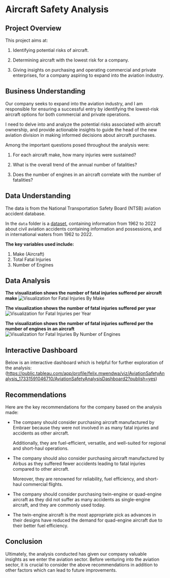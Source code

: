 # Aircraft Safety Analysis


## Project Overview

This project aims at:

1. Identifying potential risks of aircraft.

2. Determining aircraft with the lowest risk for a company.

3. Giving insights on purchasing and operating commercial and private enterprises, for a company aspiring to expand into the aviation industry.


## Business Understanding

Our company seeks to expand into the aviation industry, and I am responsible for ensuring a successful entry by identifying the lowest-risk aircraft options for both commercial and private operations.
 
I need to delve into and analyze the potential risks associated with aircraft ownership, and provide actionable insights to guide the head of the new aviation division in making informed decisions about aircraft purchases.

Among the important questions posed throughout the analysis were:

1. For each aircraft make, how many injuries were sustained?

2. What is the overall trend of the annual number of fatalities?

3. Does the number of engines in an aircraft correlate with the number of fatalities?

## Data Understanding

The data is from the National Transportation Safety Board (NTSB) aviation accident database.

In the `data` folder is a [dataset](https://www.kaggle.com/datasets/khsamTheiation-accidentcontainsatabase-synopses), containing information from 1962 to 2022 about civil aviation accidents containing information and possessions, and in international waters from 1962 to 2022.

**The key variables used include:**
1. Make (Aircraft)
2. Total Fatal Injuries
3. Number of Engines

## Data Analysis

**The visualization shows the number of fatal injuries suffered per aircraft make**
![Visualization for Fatal Injuries By Make](/images/Fatal%20Injuries%20by%20Make.png)

**The visualization shows the number of fatal injuries suffered per year**
![Visualization for Fatal Injuries per Year](/images/Fatal%20Injuries%20by%20Year.png)

**The visualization shows the number of fatal injuries suffered per the number of engines in an aircraft**
![Visualization for Fatal Injuries By Number of Engines](/images/Fatal%20Injuries%20by%20Number%20of%20Engines.png)


## Interactive Dashboard

Below is an interactive dashboard which is helpful for further exploration of the analysis:
(https://public.tableau.com/app/profile/felix.mwendwa/viz/AviationSafetyAnalysis_17331591046710/AviationSafetyAnalysisDashboard2?publish=yes)

## Recommendations

Here are the key recommendations for the company based on the analysis made:

* The company should consider purchasing aircraft manufactured by Embraer because they were not involved in as many fatal injuries and accidents as other aircraft.

   Additionally, they are fuel-efficient, versatile, and well-suited for regional and short-haul operations.

* The company should also consider purchasing aircraft manufactured by Airbus as they suffered fewer accidents leading to fatal injuries compared to other aircraft.

   Moreover, they are renowned for reliability, fuel efficiency, and short-haul commercial flights.

* The company should consider purchasing twin-engine or quad-engine aircraft as they did not suffer as many accidents as single-engine aircraft, and they are commonly used today.

* The twin-engine aircraft is the most appropriate pick as advances in their designs have reduced the demand for quad-engine aircraft due to their better fuel efficiency.

## Conclusion

Ultimately, the analysis conducted has given our company valuable insights as we enter the aviation sector. Before venturing into the aviation sector, it is crucial to consider the above recommendations in addition to other factors which can lead to future improvements.
